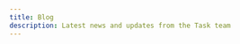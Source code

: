 ```yaml
---
title: Blog
description: Latest news and updates from the Task team
---
```


<BlogPost
title="Any Variables"
url="/blog/any-variables"
date="2024-05-09"
author="pd93"
description="Task has always had variables, but even though you were able to define them using different YAML types, they would always be converted to strings by Task. This limited users to string manipulation and encouraged messy workarounds for simple problems. Starting from v3.37.0, this is no longer the case! Task now supports most variable types, including booleans, integers, floats and arrays!"
:tags="['experiments', 'variables']"
/>

<BlogPost
title="Introducing Experiments"
url="/blog/task-in-2023"
date="2023-09-02"
author="pd93"
description="A look at where Task is, where it's going and how we're going to get there. Lately, Task has been growing extremely quickly and I've found myself thinking a lot about the future of the project and how we continue to evolve and grow. I'm not much of a writer, but I think one of the things we could do better is to communicate these kinds of thoughts to the community."
:tags="['roadmap', 'experiments', 'community']"
/>



